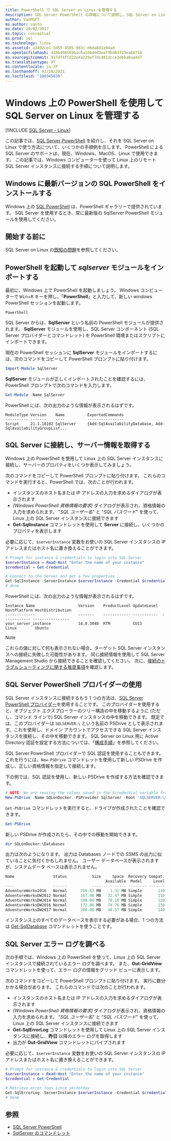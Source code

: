 ```yaml
---
title: PowerShell で SQL Server on Linux を管理する
description: SQL Server PowerShell の詳細について説明し、SQL Server on Linux で Windows を使用する方法についての例をいくつか示します。
author: VanMSFT
ms.author: vanto
ms.date: 10/02/2017
ms.topic: conceptual
ms.prod: sql
ms.technology: linux
ms.assetid: a3492ce1-5d55-4505-983c-d6da8d1a94ad
ms.openlocfilehash: d10b498569bac6a166ded3eaf9bd03f23ea6b718
ms.sourcegitcommit: 917df4ffd22e4a229af7dc481dcce3ebba0aa4d7
ms.translationtype: HT
ms.contentlocale: ja-JP
ms.lasthandoff: 02/10/2021
ms.locfileid: "100345630"
---
```

# <a name="use-powershell-on-windows-to-manage-sql-server-on-linux"></a>Windows 上の PowerShell を使用して SQL Server on Linux を管理する

[!INCLUDE [SQL Server - Linux](../includes/applies-to-version/sql-linux.md)]

この記事では、[SQL Server PowerShell](../powershell/sql-server-powershell.md) を紹介し、それを SQL Server on Linux で使う方法について、いくつかの手順例を示します。 PowerShell による SQL Server のサポートは、現在、Windows、MacOS、Linux で使用できます。 この記事では、Windows コンピューターを使って Linux 上のリモート SQL Server インスタンスに接続する手順について説明します。

## <a name="install-the-newest-version-of-sql-powershell-on-windows"></a>Windows に最新バージョンの SQL PowerShell をインストールする

Windows 上の [SQL PowerShell](../powershell/download-sql-server-ps-module.md) は、PowerShell ギャラリーで提供されています。 SQL Server を使用するとき、常に最新版の SqlServer PowerShell モジュールを使用してください。

## <a name="before-you-begin"></a>開始する前に

SQL Server on Linux の[既知の問題](sql-server-linux-release-notes.md)を参照してください。

## <a name="launch-powershell-and-import-the-sqlserver-module"></a>PowerShell を起動して *sqlserver* モジュールをインポートする

最初に、Windows 上で PowerShell を起動しましょう。 Windows コンピューターで <kbd>Win</kbd>+<kbd>R</kbd> キーを押し、「**PowerShell**」と入力して、新しい windows PowerShell セッションを起動します。

```
PowerShell
```

SQL Server からは、**SqlServer** という名前の PowerShell モジュールが提供されます。 **SqlServer** モジュールを使用し、SQL Server コンポーネント (SQL Server プロバイダーとコマンドレット) を PowerShell 環境またはスクリプトにインポートできます。

現在の PowerShell セッションに **SqlServer** モジュールをインポートするには、次のコマンドをコピーして PowerShell プロンプトに貼り付けます。

```powershell
Import-Module SqlServer
```

**SqlServer** モジュールが正しくインポートされたことを確認するには、PowerShell プロンプトで次のコマンドを入力します。

```powershell
Get-Module -Name SqlServer
```

PowerShell には、次の出力のような情報が表示されるはずです。

```
ModuleType Version    Name          ExportedCommands
---------- -------    ----          ----------------
Script     21.1.18102 SqlServer     {Add-SqlAvailabilityDatabase, Add-SqlAvailabilityGroupList...
```

## <a name="connect-to-sql-server-and-get-server-information"></a>SQL Server に接続し、サーバー情報を取得する

Windows 上の PowerShell を使用して Linux 上の SQL Server インスタンスに接続し、サーバーのプロパティをいくつか表示してみましょう。

次のコマンドをコピーして PowerShell プロンプトに貼り付けます。 これらのコマンドを実行すると、PowerShell では、次のことが行われます。
- インスタンスのホスト名または IP アドレスの入力を求めるダイアログが表示されます
- *[Windows PowerShell 資格情報の要求]* ダイアログが表示され、資格情報の入力を求められます。 "*SQL ユーザー名*" と "*SQL パスワード*" を使って、Linux 上の SQL Server インスタンスに接続できます
- **Get-SqlInstance** コマンドレットを使用して **Server** に接続し、いくつかのプロパティを表示します

必要に応じて、`$serverInstance` 変数をお使いの SQL Server インスタンスの IP アドレスまたはホスト名に置き換えることができます。

```powershell
# Prompt for instance & credentials to login into SQL Server
$serverInstance = Read-Host "Enter the name of your instance"
$credential = Get-Credential

# Connect to the Server and get a few properties
Get-SqlInstance -ServerInstance $serverInstance -Credential $credential
# done
```

PowerShell には、次の出力のような情報が表示されるはずです。

```
Instance Name                   Version    ProductLevel UpdateLevel  HostPlatform HostDistribution                
-------------                   -------    ------------ -----------  ------------ ----------------                
your_server_instance            14.0.3048  RTM          CU13         Linux        Ubuntu 
```
> [!NOTE]
> これらの値に対して何も表示されない場合、ターゲット SQL Server インスタンスへの接続に失敗した可能性があります。 同じ接続情報を使用して SQL Server Management Studio から接続できることを確認してください。 次に、[接続のトラブルシューティングに関する推奨事項](sql-server-linux-troubleshooting-guide.md#connection)を確認します。

## <a name="using-the-sql-server-powershell-provider"></a>SQL Server PowerShell プロバイダーの使用

SQL Server インスタンスに接続するもう 1 つの方法は、[SQL Server PowerShell プロバイダー](../powershell/sql-server-powershell-provider.md)を使用することです。  このプロバイダーを使用すると、オブジェクト エクスプローラーのツリー構造の中を移動するように (ただし、コマンド ラインで) SQL Server インスタンスの中を移動できます。  既定では、このプロバイダーは `SQLSERVER:\` という名前の PSDrive として表示されます。これを使用し、ドメイン アカウントでアクセスできる SQL Server インスタンスを接続し、その中を移動できます。  SQL Server on Linux 用に Active Directory 認証を設定する方法については、「[構成手順](./sql-server-linux-active-directory-auth-overview.md#configuration-steps)」を参照してください。

SQL Server PowerShell プロバイダーで SQL 認証を使用することもできます。 これを行うには、`New-PSDrive` コマンドレットを使用して新しい PSDrive を作成し、正しい資格情報を指定して接続します。

下の例では、SQL 認証を使用し、新しい PSDrive を作成する方法を確認できます。

```powershell
# NOTE: We are reusing the values saved in the $credential variable from the above example.
New-PSDrive -Name SQLonDocker -PSProvider SqlServer -Root 'SQLSERVER:\SQL\localhost,10002\Default\' -Credential $credential
```

`Get-PSDrive` コマンドレットを実行すると、ドライブが作成されたことを確認できます。

```powershell
Get-PSDrive
```

新しい PSDrive が作成されたら、その中での移動を開始できます。

```powershell
dir SQLonDocker:\Databases
```

出力は次のようになります。  出力は Databases ノードでの SSMS の出力に似ていることに気付くかもしれません。  ユーザー データベースが表示されますが、システムデータ ベースは表示されません。

```powershell
Name                 Status           Size     Space  Recovery Compat. Owner
                                            Available  Model     Level
----                 ------           ---- ---------- -------- ------- -----
AdventureWorks2016   Normal      209.63 MB    1.31 MB Simple       130 sa
AdventureWorksDW2012 Normal      167.00 MB   32.47 MB Simple       110 sa
AdventureWorksDW2014 Normal      188.00 MB   78.10 MB Simple       120 sa
AdventureWorksDW2016 Normal      172.00 MB   74.76 MB Simple       130 sa
AdventureWorksDW2017 Normal      208.00 MB   40.57 MB Simple       140 sa
```

インスタンス上のすべてのデータベースを表示する必要がある場合、1 つの方法は [Get-SqlDatabase](/powershell/module/sqlserver/Get-SqlDatabase) コマンドレットを使うことです。

## <a name="examine-sql-server-error-logs"></a>SQL Server エラー ログを調べる

次の手順では、Windows 上の PowerShell を使って、Linux 上の SQL Server インスタンスで接続されているエラー ログを調べます。 また、**Out-GridView** コマンドレットを使って、エラー ログの情報をグリッド ビューに表示します。

次のコマンドをコピーして PowerShell プロンプトに貼り付けます。 実行に数分かかる場合があります。 これらのコマンドでは次のことが行われます。
- インスタンスのホスト名または IP アドレスの入力を求めるダイアログが表示されます
- *[Windows PowerShell 資格情報の要求]* ダイアログが表示され、資格情報の入力を求められます。 "*SQL ユーザー名*" と "*SQL パスワード*" を使って、Linux 上の SQL Server インスタンスに接続できます
- **Get-SqlErrorLog** コマンドレットを使用して Linux 上の SQL Server インスタンスに接続し、**昨日** 以降のエラー ログを取得します
- 出力が **Out-GridView** コマンドレットにパイプされます

必要に応じて、`$serverInstance` 変数をお使いの SQL Server インスタンスの IP アドレスまたはホスト名に置き換えることができます。

```powershell
# Prompt for instance & credentials to login into SQL Server
$serverInstance = Read-Host "Enter the name of your instance"
$credential = Get-Credential

# Retrieve error logs since yesterday
Get-SqlErrorLog -ServerInstance $serverInstance -Credential $credential -Since Yesterday | Out-GridView
# done
```
## <a name="see-also"></a>参照
- [SQL Server PowerShell](../powershell/sql-server-powershell.md)
- [SqlServer のコマンドレット](/powershell/module/sqlserver)